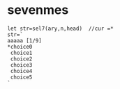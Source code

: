 # sevenmes

```
let str=sel7(ary,n,head)  //cur =*
str=`
aaaaa [1/9]
*choice0
 choice1
 choice2
 choice3
 choice4
 choice5
`

```
